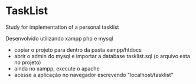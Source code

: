 # TaskList
Study for implementation of a personal tasklist


Desenvolvido utilizando xampp php e mysql
 - copiar o projeto para dentro da pasta xampp/htdocs
 - abrir o admin do mysql e importar a database tasklist.sql (o arquivo esta no projeto)
 - ainda no xampp, execute o apache
 - acesse a aplicação no navegador escrevendo "localhost/tasklist"